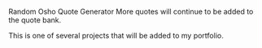 Random Osho Quote Generator
More quotes will continue to be added to the quote bank.

This is one of several projects that will be added to my portfolio. 